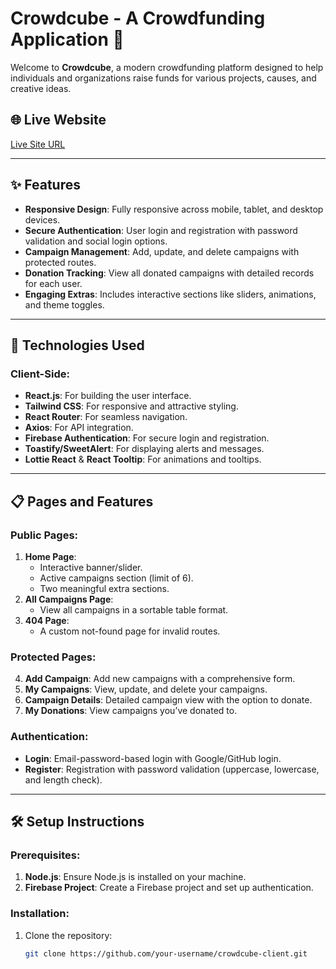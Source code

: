 # Crowdcube - A Crowdfunding Application 🌟

Welcome to **Crowdcube**, a modern crowdfunding platform designed to help individuals and organizations raise funds for various projects, causes, and creative ideas. 

## 🌐 Live Website
[Live Site URL](https://your-live-site-url.com)

---

## ✨ Features

- **Responsive Design**: Fully responsive across mobile, tablet, and desktop devices.
- **Secure Authentication**: User login and registration with password validation and social login options.
- **Campaign Management**: Add, update, and delete campaigns with protected routes.
- **Donation Tracking**: View all donated campaigns with detailed records for each user.
- **Engaging Extras**: Includes interactive sections like sliders, animations, and theme toggles.

---

## 🚀 Technologies Used

### Client-Side:
- **React.js**: For building the user interface.
- **Tailwind CSS**: For responsive and attractive styling.
- **React Router**: For seamless navigation.
- **Axios**: For API integration.
- **Firebase Authentication**: For secure login and registration.
- **Toastify/SweetAlert**: For displaying alerts and messages.
- **Lottie React** & **React Tooltip**: For animations and tooltips.

---

## 📋 Pages and Features

### Public Pages:
1. **Home Page**:
   - Interactive banner/slider.
   - Active campaigns section (limit of 6).
   - Two meaningful extra sections.
2. **All Campaigns Page**:
   - View all campaigns in a sortable table format.
3. **404 Page**:
   - A custom not-found page for invalid routes.

### Protected Pages:
4. **Add Campaign**: Add new campaigns with a comprehensive form.
5. **My Campaigns**: View, update, and delete your campaigns.
6. **Campaign Details**: Detailed campaign view with the option to donate.
7. **My Donations**: View campaigns you’ve donated to.

### Authentication:
- **Login**: Email-password-based login with Google/GitHub login.
- **Register**: Registration with password validation (uppercase, lowercase, and length check).

---

## 🛠️ Setup Instructions

### Prerequisites:
1. **Node.js**: Ensure Node.js is installed on your machine.
2. **Firebase Project**: Create a Firebase project and set up authentication.

### Installation:
1. Clone the repository:
   ```bash
   git clone https://github.com/your-username/crowdcube-client.git
